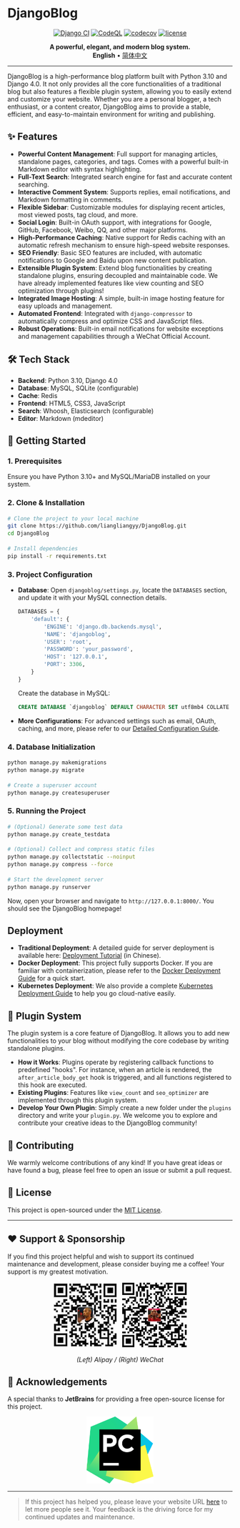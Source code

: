 # DjangoBlog

<p align="center">
  <a href="https://github.com/liangliangyy/DjangoBlog/actions/workflows/django.yml"><img src="https://github.com/liangliangyy/DjangoBlog/actions/workflows/django.yml/badge.svg" alt="Django CI"></a>
  <a href="https://github.com/liangliangyy/DjangoBlog/actions/workflows/codeql-analysis.yml"><img src="https://github.com/liangliangyy/DjangoBlog/actions/workflows/codeql-analysis.yml/badge.svg" alt="CodeQL"></a>
  <a href="https://codecov.io/gh/liangliangyy/DjangoBlog"><img src="https://codecov.io/gh/liangliangyy/DjangoBlog/branch/master/graph/badge.svg" alt="codecov"></a>
  <a href="https://github.com/liangliangyy/DjangoBlog/blob/master/LICENSE"><img src="https://img.shields.io/github/license/liangliangyy/djangoblog.svg" alt="license"></a>
</p>

<p align="center">
  <b>A powerful, elegant, and modern blog system.</b>
  <br>
  <b>English</b> • <a href="/README.md">简体中文</a>
</p>

---

DjangoBlog is a high-performance blog platform built with Python 3.10 and Django 4.0. It not only provides all the core functionalities of a traditional blog but also features a flexible plugin system, allowing you to easily extend and customize your website. Whether you are a personal blogger, a tech enthusiast, or a content creator, DjangoBlog aims to provide a stable, efficient, and easy-to-maintain environment for writing and publishing.

## ✨ Features

- **Powerful Content Management**: Full support for managing articles, standalone pages, categories, and tags. Comes with a powerful built-in Markdown editor with syntax highlighting.
- **Full-Text Search**: Integrated search engine for fast and accurate content searching.
- **Interactive Comment System**: Supports replies, email notifications, and Markdown formatting in comments.
- **Flexible Sidebar**: Customizable modules for displaying recent articles, most viewed posts, tag cloud, and more.
- **Social Login**: Built-in OAuth support, with integrations for Google, GitHub, Facebook, Weibo, QQ, and other major platforms.
- **High-Performance Caching**: Native support for Redis caching with an automatic refresh mechanism to ensure high-speed website responses.
- **SEO Friendly**: Basic SEO features are included, with automatic notifications to Google and Baidu upon new content publication.
- **Extensible Plugin System**: Extend blog functionalities by creating standalone plugins, ensuring decoupled and maintainable code. We have already implemented features like view counting and SEO optimization through plugins!
- **Integrated Image Hosting**: A simple, built-in image hosting feature for easy uploads and management.
- **Automated Frontend**: Integrated with `django-compressor` to automatically compress and optimize CSS and JavaScript files.
- **Robust Operations**: Built-in email notifications for website exceptions and management capabilities through a WeChat Official Account.

## 🛠️ Tech Stack

- **Backend**: Python 3.10, Django 4.0
- **Database**: MySQL, SQLite (configurable)
- **Cache**: Redis
- **Frontend**: HTML5, CSS3, JavaScript
- **Search**: Whoosh, Elasticsearch (configurable)
- **Editor**: Markdown (mdeditor)

## 🚀 Getting Started

### 1. Prerequisites

Ensure you have Python 3.10+ and MySQL/MariaDB installed on your system.

### 2. Clone & Installation

```bash
# Clone the project to your local machine
git clone https://github.com/liangliangyy/DjangoBlog.git
cd DjangoBlog

# Install dependencies
pip install -r requirements.txt
```

### 3. Project Configuration

- **Database**:
  Open `djangoblog/settings.py`, locate the `DATABASES` section, and update it with your MySQL connection details.

  ```python
  DATABASES = {
      'default': {
          'ENGINE': 'django.db.backends.mysql',
          'NAME': 'djangoblog',
          'USER': 'root',
          'PASSWORD': 'your_password',
          'HOST': '127.0.0.1',
          'PORT': 3306,
      }
  }
  ```
  Create the database in MySQL:
  ```sql
  CREATE DATABASE `djangoblog` DEFAULT CHARACTER SET utf8mb4 COLLATE utf8mb4_unicode_ci;
  ```

- **More Configurations**:
  For advanced settings such as email, OAuth, caching, and more, please refer to our [Detailed Configuration Guide](/docs/config-en.md).

### 4. Database Initialization

```bash
python manage.py makemigrations
python manage.py migrate

# Create a superuser account
python manage.py createsuperuser
```

### 5. Running the Project

```bash
# (Optional) Generate some test data
python manage.py create_testdata

# (Optional) Collect and compress static files
python manage.py collectstatic --noinput
python manage.py compress --force

# Start the development server
python manage.py runserver
```

Now, open your browser and navigate to `http://127.0.0.1:8000/`. You should see the DjangoBlog homepage!

## Deployment

- **Traditional Deployment**: A detailed guide for server deployment is available here: [Deployment Tutorial](https://www.lylinux.net/article/2019/8/5/58.html) (in Chinese).
- **Docker Deployment**: This project fully supports Docker. If you are familiar with containerization, please refer to the [Docker Deployment Guide](/docs/docker-en.md) for a quick start.
- **Kubernetes Deployment**: We also provide a complete [Kubernetes Deployment Guide](/docs/k8s-en.md) to help you go cloud-native easily.

## 🧩 Plugin System

The plugin system is a core feature of DjangoBlog. It allows you to add new functionalities to your blog without modifying the core codebase by writing standalone plugins.

- **How it Works**: Plugins operate by registering callback functions to predefined "hooks". For instance, when an article is rendered, the `after_article_body_get` hook is triggered, and all functions registered to this hook are executed.
- **Existing Plugins**: Features like `view_count` and `seo_optimizer` are implemented through this plugin system.
- **Develop Your Own Plugin**: Simply create a new folder under the `plugins` directory and write your `plugin.py`. We welcome you to explore and contribute your creative ideas to the DjangoBlog community!

## 🤝 Contributing

We warmly welcome contributions of any kind! If you have great ideas or have found a bug, please feel free to open an issue or submit a pull request.

## 📄 License

This project is open-sourced under the [MIT License](LICENSE).

---

## ❤️ Support & Sponsorship

If you find this project helpful and wish to support its continued maintenance and development, please consider buying me a coffee! Your support is my greatest motivation.

<p align="center">
  <img src="/docs/imgs/alipay.jpg" width="150" alt="Alipay Sponsorship">
  <img src="/docs/imgs/wechat.jpg" width="150" alt="WeChat Sponsorship">
</p>
<p align="center">
  <i>(Left) Alipay / (Right) WeChat</i>
</p>

## 🙏 Acknowledgements

A special thanks to **JetBrains** for providing a free open-source license for this project.

<p align="center">
  <a href="https://www.jetbrains.com/?from=DjangoBlog">
    <img src="/docs/imgs/pycharm_logo.png" width="150" alt="JetBrains Logo">
  </a>
</p>

---
> If this project has helped you, please leave your website URL [here](https://github.com/liangliangyy/DjangoBlog/issues/214) to let more people see it. Your feedback is the driving force for my continued updates and maintenance.
